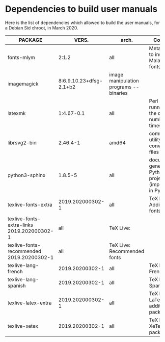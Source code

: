 # Dependencies to build user manuals #

Here is the list of dependencies which allowed to build the user
manuals, for a Debian Sid chroot, in March 2020.


| PACKAGE | VERS. | arch. | Comments |
| ------- | ----- | ----- | -------- |
| fonts-mlym | 2:1.2 | all | Meta package to install all Malayalam fonts |
| imagemagick | 8:6.9.10.23+dfsg-2.1+b2 | image manipulation programs -- binaries |
| latexmk | 1:4.67-0.1 | all | Perl script for running LaTeX the correct number of times |
| librsvg2-bin | 2.46.4-1 | amd64 | command-line utility to convert SVG files |
| python3-sphinx | 1.8.5-5 | all | documentation generator for Python projects (implemented in Python 3) |
| texlive-fonts-extra | 2019.202000302-1 | all | TeX Live: Additional fonts |
| texlive-fonts-extra-links 2019.202000302-1 | all | TeX Live: |
| texlive-fonts-recommended 2019.20200302-1 | all | TeX Live: Recommended fonts |
| texlive-lang-french | 2019.20200302-1 | all | TeX Live: French |
| texlive-lang-spanish | 2019.20200302-1 | all | TeX Live: Spanish |
| texlive-latex-extra | 2019.202000302-1 | all | TeX Live: LaTeX additional packages |
| texlive-xetex | 2019.20200302-1 | all | TeX Live: XeTeX and packages |


